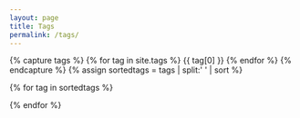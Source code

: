 ```yaml
---
layout: page
title: Tags
permalink: /tags/
---
```


<style>
  .tag-posts {display: none;}
</style>

<!-- h4 class="pageTitle" id="tagTitle">Querying...</h4 -->

{% capture tags %}
    {% for tag in site.tags %}
        {{ tag[0] }}
    {% endfor %}
{% endcapture %}
{% assign sortedtags = tags | split:' ' | sort %}

{% for tag in sortedtags %}
<div id="tag-{{ tag }}" class="tag-posts">
  {% for post in site.posts %}
    {% for otag in post.tags %}
      {% if tag == otag %}
        <h4><a href="{{ site.url }}{{ post.url }}">{{ post.title }}</a></h4>
      {% endif %}
    {% endfor %}
  {% endfor %}
</div>
{% endfor %}

<script type="text/javascript">
    function getParameterByName(name) {
        var regex = new RegExp("[\\?&]" + name + "=([^&#]*)"),
            results = regex.exec(location.search);
        return results == null ? "" : decodeURIComponent(results[1].replace(/\+/g, " "));
    }

    window.onload = function() {
        var tag = getParameterByName('tag');
        if (tag && document.getElementById('tag-' + tag)) {
            document.getElementById('tag-' + tag).style.display = 'block';
            document.getElementById('pageTitle').innerHTML = 'Tag: ' + tag;
        } else {
            document.getElementById('pageTitle').innerHTML = 'Illegal Tag Query';
        }
    };
</script>
